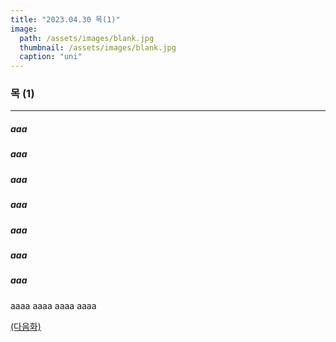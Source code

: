 ```yaml
---
title: "2023.04.30 목(1)"
image: 
  path: /assets/images/blank.jpg
  thumbnail: /assets/images/blank.jpg
  caption: "uni"
---
```



### 목 (1)
----


##### aaa
##### aaa
##### aaa


##### aaa
##### aaa
##### aaa



##### aaa


aaaa
aaaa
aaaa
aaaa


[(다음화)](aaa)